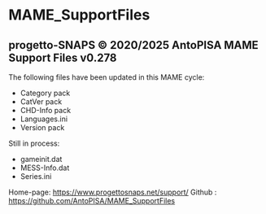 # MAME_SupportFiles

progetto-SNAPS © 2020/2025 AntoPISA
MAME Support Files v0.278
-------------------------

The following files have been updated in this MAME cycle:

- Category pack
- CatVer pack
- CHD-Info pack
- Languages.ini
- Version pack

Still in process:

- gameinit.dat
- MESS-Info.dat
- Series.ini 

Home-page: https://www.progettosnaps.net/support/
Github   : https://github.com/AntoPISA/MAME_SupportFiles
